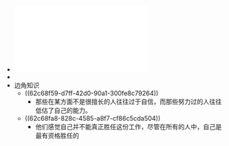 - ![申克·阿伦斯 - 卡片笔记写作法_ 如何实现从阅读到写作-人民邮电出版社 (2021).pdf](../assets/申克·阿伦斯_-_卡片笔记写作法_如何实现从阅读到写作-人民邮电出版社_(2021)_1657178810409_0.pdf)
-
- 边角知识
	- ((62c68f59-d7ff-42d0-90a1-300fe8c79264))
		- 那些在某方面不是很擅长的人往往过于自信，而那些努力过的人往往低估了自己的能力。
	- ((62c68fa8-828c-4585-a8f7-cf86c5cda504))
		- 他们感觉自己并不能真正胜任这份工作，尽管在所有的人中，自己是最有资格胜任的